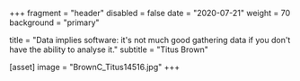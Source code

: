 +++
fragment = "header"
disabled = false
date = "2020-07-21"
weight = 70
background = "primary"

title = "Data implies software: it's not much good gathering data if you don't have the ability to analyse it."
subtitle = "Titus Brown"

[asset]
  image = "BrownC_Titus14516.jpg"
+++

